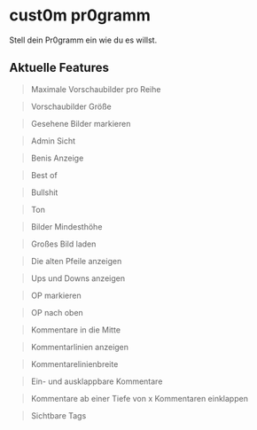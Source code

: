 # cust0m pr0gramm
Stell dein Pr0gramm ein wie du es willst.
## Aktuelle Features
> Maximale Vorschaubilder pro Reihe


> Vorschaubilder Größe

> Gesehene Bilder markieren

> Admin Sicht

> Benis Anzeige

> Best of

> Bullshit

> Ton

> Bilder Mindesthöhe

> Großes Bild laden

> Die alten Pfeile anzeigen

> Ups und Downs anzeigen

> OP markieren

> OP nach oben

> Kommentare in die Mitte

> Kommentarlinien anzeigen

> Kommentarelinienbreite

> Ein- und ausklappbare Kommentare

> Kommentare ab einer Tiefe von x Kommentaren einklappen

> Sichtbare Tags
